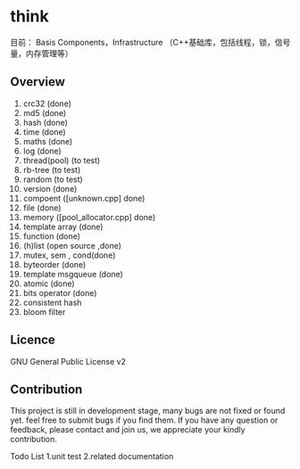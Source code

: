 think
=====
目前：
Basis Components，Infrastructure （C++基础库，包括线程，锁，信号量，内存管理等）

Overview
--------
1. crc32 (done)
2. md5  (done)
3. hash (done)
4. time (done)
5. maths (done)
6. log  (done)
7. thread(pool) (to test)
8. rb-tree (to test)
9. random (to test)
10. version (done)
11. compoent ([unknown.cpp] done)
12. file (done)
13. memory ([pool_allocator.cpp] done)
14. template array (done)
15. function (done)
16. (h)list (open source ,done)
17. mutex, sem , cond(done)
18. byteorder (done)
19. template msgqueue (done)
20. atomic (done)
21. bits operator (done)
22. consistent hash 
23. bloom filter 


Licence
-------
GNU General Public License v2


Contribution
------------
This project is still in development stage, many bugs are not fixed or found yet. 
feel free to submit bugs if you find them. If you have any question or feedback, 
please contact and join us, we appreciate your kindly contribution.

Todo List
1.unit test 
2.related documentation 


